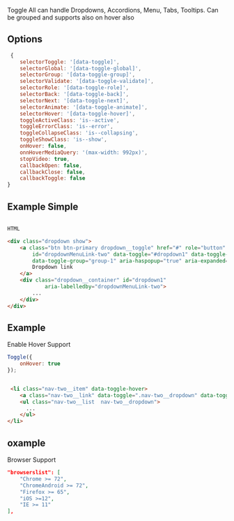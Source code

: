 Toggle All can handle Dropdowns, Accordions, Menu, Tabs, Tooltips. Can be grouped and supports also on hover also

## Options

```js
 {
    selectorToggle: '[data-toggle]',
    selectorGlobal: '[data-toggle-global]',
    selectorGroup: '[data-toggle-group]',
    selectorValidate: '[data-toggle-validate]',
    selectorRole: '[data-toggle-role]',
    selectorBack: '[data-toggle-back]',
    selectorNext: '[data-toggle-next]',
    selectorAnimate: '[data-toggle-animate]',
    selectorHover: '[data-toggle-hover]',
    toggleActiveClass: 'is--active',
    toggleErrorClass: 'is--error',
    toggleCollapseClass: 'is--collapsing',
    toggleShowClass: 'is--show',
    onHover: false,
    onnHoverMediaQuery: '(max-width: 992px)',
    stopVideo: true,
    callbackOpen: false,
    callbackClose: false,
    callbackToggle: false
}

```

## Example Simple


```html

HTML

<div class="dropdown show">
    <a class="btn btn-primary dropdown__toggle" href="#" role="button"
        id="dropdownMenuLink-two" data-toggle="#dropdown1" data-toggle-global
        data-toggle-group="group-1" aria-haspopup="true" aria-expanded="false">
        Dropdown link
    </a>
    <div class="dropdown__container" id="dropdown1"
            aria-labelledby="dropdownMenuLink-two">
        ...
    </div>
</div>

```


## Example

Enable Hover Support

```js
Toggle({
    onHover: true
});
```

```html

 <li class="nav-two__item" data-toggle-hover>
    <a class="nav-two__link" data-toggle=".nav-two__dropdown" data-toggle-group="#nav-two-list-0" href="#">...</a>
    <ul class="nav-two__list  nav-two__dropdown">
      ...
    </ul>
</li>
```

## oxample
Browser Support
```json
"browserslist": [
    "Chrome >= 72",
    "ChromeAndroid >= 72",
    "Firefox >= 65",
    "iOS >=12",
    "IE >= 11"
],
```
